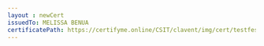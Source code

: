 ```yaml
--- 
layout : newCert 
issuedTo: MELISSA BENUA
certificatePath: https://certifyme.online/CSIT/clavent/img/cert/testfest/MELISSABENUA_16444.png
--- 
```

